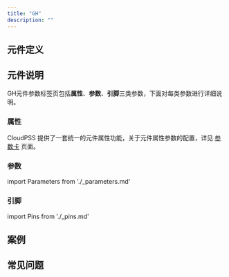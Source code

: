 ```yaml
---
title: "GH"
description: ""
---
```


## 元件定义

## 元件说明

GH元件参数标签页包括**属性**、**参数**、**引脚**三类参数，下面对每类参数进行详细说明。

### 属性

CloudPSS 提供了一套统一的元件属性功能，关于元件属性参数的配置，详见 [参数卡](docs/documents/software/10-xstudio/20-simstudio/40-workbench/20-function-zone/30-design-tab/30-param-panel/index.md) 页面。

### 参数

import Parameters from './_parameters.md'

<Parameters/>

### 引脚

import Pins from './_pins.md'

<Pins/>

## 案例

## 常见问题

